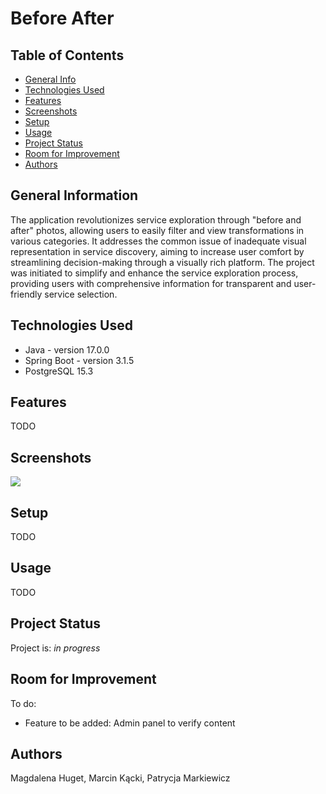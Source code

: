 # Before After 

## Table of Contents
* [General Info](#general-information)
* [Technologies Used](#technologies-used)
* [Features](#features)
* [Screenshots](#screenshots)
* [Setup](#setup)
* [Usage](#usage)
* [Project Status](#project-status)
* [Room for Improvement](#room-for-improvement)
* [Authors](#authors)

## General Information
The application revolutionizes service exploration through "before and after" photos, allowing users to easily filter and view transformations in various categories. It addresses the common issue of inadequate visual representation in service discovery, aiming to increase user comfort by streamlining decision-making through a visually rich platform. The project was initiated to simplify and enhance the service exploration process, providing users with comprehensive information for transparent and user-friendly service selection.

## Technologies Used
- Java - version 17.0.0
- Spring Boot - version 3.1.5
- PostgreSQL 15.3

## Features
TODO

## Screenshots
![](readmeSources/before-after-main.gif)

## Setup
TODO

## Usage
TODO
<!--How does one go about using it?
Provide various use cases and code examples here.

`write-your-code-here`-->
## Project Status
Project is: _in progress_

## Room for Improvement
<!--Room for improvement:
- Improvement to be done-->

To do:
- Feature to be added: Admin panel to verify content

## Authors
Magdalena Huget, 
Marcin Kącki, 
Patrycja Markiewicz
